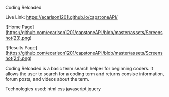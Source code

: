 Coding Reloaded

Live Link: https://ecarlson1201.github.io/capstoneAPI/

![Home Page] (https://github.com/ecarlson1201/capstoneAPI/blob/master/assets/Screenshot(23).png)

![Results Page] (https://github.com/ecarlson1201/capstoneAPI/blob/master/assets/Screenshot(24).png)

Coding Reloaded is a basic term search helper for beginning coders. It allows the user to search for a coding term and returns consise information, forum posts,
and videos about the term.

Technologies used:
html
css
javascript
jquery
